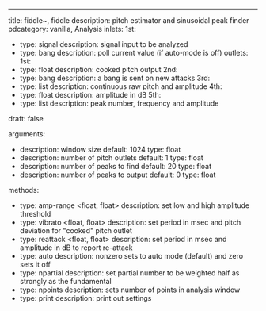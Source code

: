---
title: fiddle~, fiddle
description: pitch estimator and sinusoidal peak finder
pdcategory: vanilla, Analysis
inlets:
  1st:
  - type: signal
    description: signal input to be analyzed
  - type: bang
    description: poll current value (if auto-mode is off)
outlets:
  1st:
  - type: float
    description: cooked pitch output
  2nd:
  - type: bang
    description: a bang is sent on new attacks
  3rd:
  - type: list
    description: continuous raw pitch and amplitude
  4th:
  - type: float
    description: amplitude in dB
  5th:
  - type: list
    description: peak number, frequency and amplitude

draft: false

arguments:
- description: window size
  default: 1024
  type: float
- description: number of pitch outlets
  default: 1
  type: float
- description: number of peaks to find
  default: 20
  type: float
- description: number of peaks to output
  default: 0
  type: float

methods:
- type: amp-range <float, float>
  description: set low and high amplitude threshold
- type: vibrato <float, float>
  description: set period in msec and pitch deviation for "cooked" pitch outlet
- type: reattack <float, float>
  description: set period in msec and amplitude in dB to report re-attack
- type: auto <float>
  description: nonzero sets to auto mode (default) and zero sets it off
- type: npartial <float>
  description: set partial number to be weighted half as strongly as the fundamental
- type: npoints <float>
  description: sets number of points in analysis window
- type: print <float>
  description: print out settings

